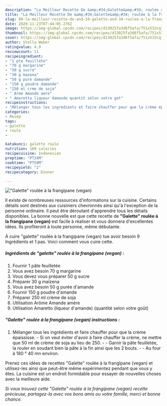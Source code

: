 ```yaml
---
description: "La Meilleur Recette De &amp;#34;Galette&amp;#34; roulée à la frangipane (vegan)"
title: "La Meilleur Recette De &amp;#34;Galette&amp;#34; roulée à la frangipane (vegan)"
slug: 80-la-meilleur-recette-de-and-34-galette-and-34-roulee-a-la-frangipane-vegan
date: 2020-11-23T07:44:05.276Z
image: https://img-global.cpcdn.com/recipes/d13025fa3d6f5afa/751x532cq70/galette-roulee-a-la-frangipane-vegan-photo-principale-de-la-recette.jpg
thumbnail: https://img-global.cpcdn.com/recipes/d13025fa3d6f5afa/751x532cq70/galette-roulee-a-la-frangipane-vegan-photo-principale-de-la-recette.jpg
cover: https://img-global.cpcdn.com/recipes/d13025fa3d6f5afa/751x532cq70/galette-roulee-a-la-frangipane-vegan-photo-principale-de-la-recette.jpg
author: Stella Weber
ratingvalue: 4.9
reviewcount: 11
recipeingredient:
- "1 pte feuillete"
- "70 g margarine"
- "50 g sucre"
- "30 g mazena"
- "50 g pure damande"
- "150 g poudre damande"
- "250 ml crme de soja"
- " Arme Amande amre"
- " Amaretto liqueur damande quantit selon votre got"
recipeinstructions:
- "Mélanger tous les ingrédients et faire chauffer pour que la crème épaississe. Si on veut éviter d&#39;avoir à faire chauffer la crème, ne mettre que 50 ml de crème de soja au lieu de 250.  Garnir la pâte feuilletée, la rouler en soudant bien la pâte à la fin ainsi que les 2 bouts.  Au four à 180 ° 40 mn environ."
categories:
- Resep
tags:
- galette
- roule
- 

katakunci: galette roule  
nutrition: 169 calories
recipecuisine: Indonesian
preptime: "PT24M"
cooktime: "PT59M"
recipeyield: "2"
recipecategory: Dinner

---
```



![&#34;Galette&#34; roulée à la frangipane (vegan)](https://img-global.cpcdn.com/recipes/d13025fa3d6f5afa/751x532cq70/galette-roulee-a-la-frangipane-vegan-photo-principale-de-la-recette.jpg)

Il existe de nombreuses ressources d'informations sur la cuisine. Certains détails sont destinés aux cuisiniers chevronnés ainsi qu'à l'exception de la personne ordinaire. Il peut être déroutant d'apprendre tous les détails disponibles. La bonne nouvelle est que cette recette de <strong> &#34;Galette&#34; roulée à la frangipane (vegan) </strong> est facile à réaliser et vous donnera d'excellentes idées. Ils profiteront à toute personne, même débutante.

<!--inarticleads1-->

À cuire &#34;galette&#34; roulée à la frangipane (vegan) tue avoir besoin 9 Ingrédients et 1 pas. Voici comment vous cuire cette.

##### Ingrédients de &#34;galette&#34; roulée à la frangipane (vegan) :

1. Fournir 1 pâte feuilletée
1. Vous avez besoin 70 g margarine
1. Vous devez vous préparer 50 g sucre
1. Préparer 30 g maïzena
1. Vous avez besoin 50 g purée d&#39;amande
1. Fournir 150 g poudre d&#39;amande
1. Préparer 250 ml crème de soja
1. Utilisation  Arôme Amande amère
1. Utilisation  Amaretto (liqueur d&#39;amande) (quantité selon votre goût)




<!--inarticleads2-->

##### &#34;Galette&#34; roulée à la frangipane (vegan) instructions :

1. Mélanger tous les ingrédients et faire chauffer pour que la crème épaississe. - Si on veut éviter d&#39;avoir à faire chauffer la crème, ne mettre que 50 ml de crème de soja au lieu de 250. -  - Garnir la pâte feuilletée, la rouler en soudant bien la pâte à la fin ainsi que les 2 bouts. -  - Au four à 180 ° 40 mn environ.




<!--inarticleads1-->

<p>
Prenez ces idées de recettes &#34;Galette&#34; roulée à la frangipane (vegan) et utilisez-les ainsi que peut-être même expérimentez pendant que vous y êtes. La cuisine est un endroit formidable pour essayer de nouvelles choses avec la meilleure aide.
</p>

<p>
<i>Si vous trouvez cette &#34;Galette&#34; roulée à la frangipane (vegan) recette précieuse, partagez-la avec vos bons amis ou votre famille, merci et bonne chance.</i>
</p>
